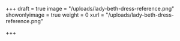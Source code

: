 +++
draft = true
image = "/uploads/lady-beth-dress-reference.png"
showonlyimage = true
weight = 0
xurl = "/uploads/lady-beth-dress-reference.png"

+++
